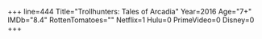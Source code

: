 +++
line=444
Title="Trollhunters: Tales of Arcadia"
Year=2016
Age="7+"
IMDb="8.4"
RottenTomatoes=""
Netflix=1
Hulu=0
PrimeVideo=0
Disney=0
+++

